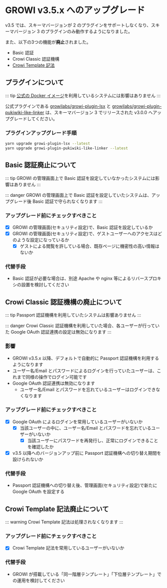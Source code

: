# GROWI v3.5.x へのアップグレード

v3.5 では、スキーマバージョンが 2 のプラグインをサポートしなくなり、スキーマバージョン 3 のプラグインのみ動作するようになりました。

また、以下の3つの機能が**廃止**されました。

- Basic 認証
- Crowi Classic 認証機構
- [Crowi Template 記法](https://medium.com/crowi-book/crowi-v1-5-0-5a62e7c6be90)

## プラグインについて

::: tip
[公式の Docker イメージ](https://hub.docker.com/r/growilabs/growi/)を利用しているシステムには影響はありません
:::

<!-- textlint-disable weseek/sentence-length -->
公式プラグインである [growilabs/growi-plugin-lsx](https://github.com/growilabs/growi-plugin-lsx) と [growilabs/growi-plugin-pukiwiki-like-linker](https://github.com/growilabs/growi-plugin-pukiwiki-like-linker) は、スキーマバージョン 3 でリリースされた v3.0.0 へアップグレードしてください。
<!-- textlint-enable weseek/sentence-length -->

### プラグインアップグレード手順

```bash
yarn upgrade growi-plugin-lsx --latest
yarn upgrade growi-plugin-pukiwiki-like-linker --latest
```

## Basic 認証廃止について

::: tip
GROWI の管理画面上で Basic 認証を設定していなかったシステムには影響はありません
:::

::: danger
GROWI の管理画面上で Basic 認証を設定していたシステムは、アップグレード後 Basic 認証で守られなくなります
:::

### アップグレード前にチェックすべきこと

- [x] GROWI の管理画面(セキュリティ設定)で、Basic 認証を設定しているか
- [x] GROWI の管理画面(セキュリティ設定)で、ゲストユーザーへのアクセスはどのような設定になっているか
    - [x] ゲストによる閲覧を許している場合、既存ページに機密性の高い情報はないか

### 代替手段

- Basic 認証が必要な場合は、別途 Apache や nginx 等によるリバースプロキシの設置を検討してください


## Crowi Classic 認証機構の廃止について

::: tip
Passport 認証機構を利用していたシステムは影響ありません
:::

::: danger
Crowi Classic 認証機構を利用していた場合、各ユーザーが行っていた Google OAuth 認証連携の設定は無効になります
:::

### 影響

- GROWI v3.5.x 以降、デフォルトで自動的に Passport 認証機構を利用するようになります
- ユーザー名/Email とパスワードによるログインを行っていたユーザーは、これまで同様の操作でログイン可能です
- Google OAuth 認証連携は無効になります
    - ユーザー名/Email とパスワードを忘れているユーザーはログインできなくなります

### アップグレード前にチェックすべきこと

- [x] Google OAuth によるログインを常用しているユーザーがいないか
    - [x] 当該ユーザーの中に、ユーザー名/Email とパスワードを忘れているユーザーがいないか
        - [x] 当該ユーザーにパスワードを再発行し、正常にログインできることを確認したか
- [x] v3.5 以降へのバージョンアップ前に Passport 認証機構への切り替え期間を設けられないか

### 代替手段

- Passport 認証機構への切り替え後、管理画面(セキュリティ設定)で新たに Google OAuth を設定する


## Crowi Template 記法廃止について

::: warning
Crowi Template 記法は処理されなくなります
:::

### アップグレード前にチェックすべきこと

- [x] Crowi Template 記法を常用しているユーザーがいないか

### 代替手段

- GROWI が搭載している「同一階層テンプレート」「下位層テンプレート」での運用を検討してください

